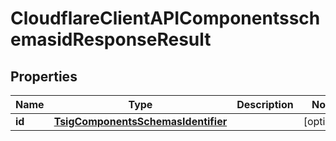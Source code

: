 # CloudflareClientAPIComponentsschemasidResponseResult

## Properties
Name | Type | Description | Notes
------------ | ------------- | ------------- | -------------
**id** | [**TsigComponentsSchemasIdentifier**](TsigComponentsSchemasIdentifier.md) |  |  [optional]
